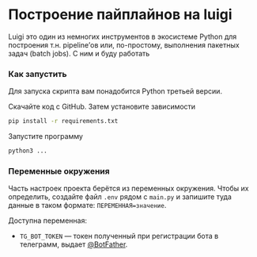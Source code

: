 # Построение пайплайнов на luigi

Luigi это один из немногих инструментов в экосистеме Python для построения т.н. pipeline’ов или, по-простому, выполнения пакетных задач (batch jobs). С ним и буду работать

### Как запустить

Для запуска скрипта вам понадобится Python третьей версии.

Скачайте код с GitHub. Затем установите зависимости

```sh
pip install -r requirements.txt
```

Запустите программу 

```sh
python3 ...
```

### Переменные окружения

Часть настроек проекта берётся из переменных окружения. Чтобы их определить, 
создайте файл `.env` рядом с `main.py` и запишите туда данные в таком формате: 
`ПЕРЕМЕННАЯ=значение`.

Доступна переменная:
- `TG_BOT_TOKEN` — токен полученный при регистрации бота в телеграмм, выдает [@BotFather](https://telegram.me/BotFather).
